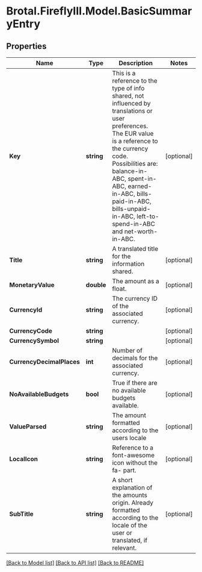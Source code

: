# Brotal.FireflyIII.Model.BasicSummaryEntry

## Properties

Name | Type | Description | Notes
------------ | ------------- | ------------- | -------------
**Key** | **string** | This is a reference to the type of info shared, not influenced by translations or user preferences. The EUR value is a reference to the currency code. Possibilities are: balance-in-ABC, spent-in-ABC, earned-in-ABC, bills-paid-in-ABC, bills-unpaid-in-ABC, left-to-spend-in-ABC and net-worth-in-ABC. | [optional] 
**Title** | **string** | A translated title for the information shared. | [optional] 
**MonetaryValue** | **double** | The amount as a float. | [optional] 
**CurrencyId** | **string** | The currency ID of the associated currency. | [optional] 
**CurrencyCode** | **string** |  | [optional] 
**CurrencySymbol** | **string** |  | [optional] 
**CurrencyDecimalPlaces** | **int** | Number of decimals for the associated currency. | [optional] 
**NoAvailableBudgets** | **bool** | True if there are no available budgets available. | [optional] 
**ValueParsed** | **string** | The amount formatted according to the users locale | [optional] 
**LocalIcon** | **string** | Reference to a font-awesome icon without the fa- part. | [optional] 
**SubTitle** | **string** | A short explanation of the amounts origin. Already formatted according to the locale of the user or translated, if relevant. | [optional] 

[[Back to Model list]](../../README.md#documentation-for-models) [[Back to API list]](../../README.md#documentation-for-api-endpoints) [[Back to README]](../../README.md)

